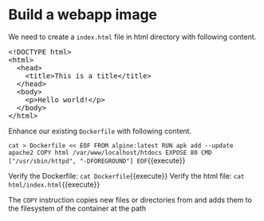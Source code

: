 # Build a webapp image

We need to create a `index.html` file in html directory with following content.

<pre class="file" data-filename="html/index.html" data-target="replace">&#x3C;!DOCTYPE html&#x3E;
&#x3C;html&#x3E;
  &#x3C;head&#x3E;
    &#x3C;title&#x3E;This is a title&#x3C;/title&#x3E;
  &#x3C;/head&#x3E;
  &#x3C;body&#x3E;
    &#x3C;p&#x3E;Hello world!&#x3C;/p&#x3E;
  &#x3C;/body&#x3E;
&#x3C;/html&#x3E;
</pre>

Enhance our existing `Dockerfile` with following content.

`cat > Dockerfile << EOF
FROM alpine:latest
RUN apk add --update apache2
COPY html /var/www/localhost/htdocs
EXPOSE 80
CMD ["/usr/sbin/httpd", "-DFOREGROUND"]
EOF`{{execute}}

Verify the Dockerfile: `cat Dockerfile`{{execute}}
Verify the html file: `cat html/index.html`{{execute}}

The `COPY` instruction copies new files or directories from and adds them to the filesystem of the container at the path